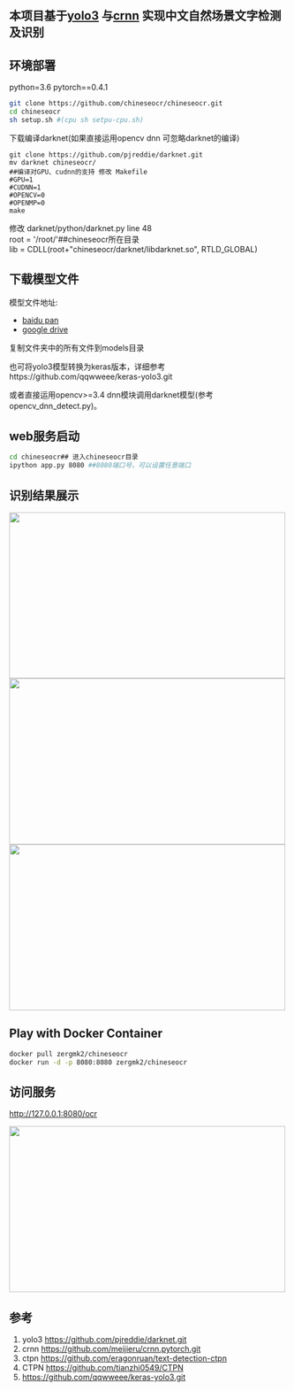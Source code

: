 ## 本项目基于[yolo3](https://github.com/pjreddie/darknet.git) 与[crnn](https://github.com/meijieru/crnn.pytorch.git)  实现中文自然场景文字检测及识别

## 环境部署
python=3.6 pytorch==0.4.1
``` Bash
git clone https://github.com/chineseocr/chineseocr.git
cd chineseocr
sh setup.sh #(cpu sh setpu-cpu.sh)
```

下载编译darknet(如果直接运用opencv dnn 可忽略darknet的编译)
```
git clone https://github.com/pjreddie/darknet.git 
mv darknet chineseocr/
##编译对GPU、cudnn的支持 修改 Makefile
#GPU=1
#CUDNN=1
#OPENCV=0
#OPENMP=0
make 
```
修改 darknet/python/darknet.py line 48    
root = '/root/'##chineseocr所在目录     
lib = CDLL(root+"chineseocr/darknet/libdarknet.so", RTLD_GLOBAL)    


## 下载模型文件   
模型文件地址:
* [baidu pan](https://pan.baidu.com/s/1gTW9gwJR6hlwTuyB6nCkzQ)
* [google drive](https://drive.google.com/drive/folders/1XiT1FLFvokAdwfE9WSUSS1PnZA34WBzy?usp=sharing)

复制文件夹中的所有文件到models目录

也可将yolo3模型转换为keras版本，详细参考https://github.com/qqwweee/keras-yolo3.git    

或者直接运用opencv>=3.4  dnn模块调用darknet模型(参考 opencv_dnn_detect.py)。   

## web服务启动
``` Bash
cd chineseocr## 进入chineseocr目录
ipython app.py 8080 ##8080端口号，可以设置任意端口
```

## 识别结果展示

<img width="500" height="300" src="https://github.com/chineseocr/chineseocr/blob/master/test/img1.png"/>
<img width="500" height="300" src="https://github.com/chineseocr/chineseocr/blob/master/test/4.png"/>
<img width="500" height="300" src="https://github.com/chineseocr/chineseocr/blob/master/test/card1.png"/>

## Play with Docker Container
``` Bash
docker pull zergmk2/chineseocr
docker run -d -p 8080:8080 zergmk2/chineseocr
```

## 访问服务
http://127.0.0.1:8080/ocr

<img width="500" height="300" src="https://github.com/chineseocr/chineseocr/blob/master/test/demo.png"/>


## 参考
1. yolo3 https://github.com/pjreddie/darknet.git   
2. crnn  https://github.com/meijieru/crnn.pytorch.git              
3. ctpn  https://github.com/eragonruan/text-detection-ctpn    
4. CTPN  https://github.com/tianzhi0549/CTPN       
5. https://github.com/qqwweee/keras-yolo3.git 

